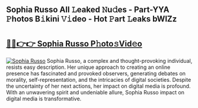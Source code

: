 ## Sophia Russo All 𝙻eaked 𝙽u𝚍es - Part-YYA 𝙿hotos B𝚒kini 𝚅𝚒deo - Hot 𝙿art 𝙻eaks bWlZz

# <h2><a href="http://ld18kr.urlbe.top/?page=Sophia+Russo">🔗🔗👉👉 Sophia Russo P𝚑oto𝚜Vid𝚎o</a></h2>

[![Sophia Russo](https://i.imgur.com/eBuTRDB.gif)](http://ld18kr.urlbe.top/?page=Sophia+Russo)
Sophia Russo, a complex and thought-provoking individual, resists easy description. Her unique approach to creating an online presence has fascinated and provoked observers, generating debates on morality, self-representation, and the intricacies of digital societies. Despite the uncertainty of her next actions, her impact on digital media is profound. With an unwavering spirit and undeniable allure, Sophia Russo impact on digital media is transformative.
